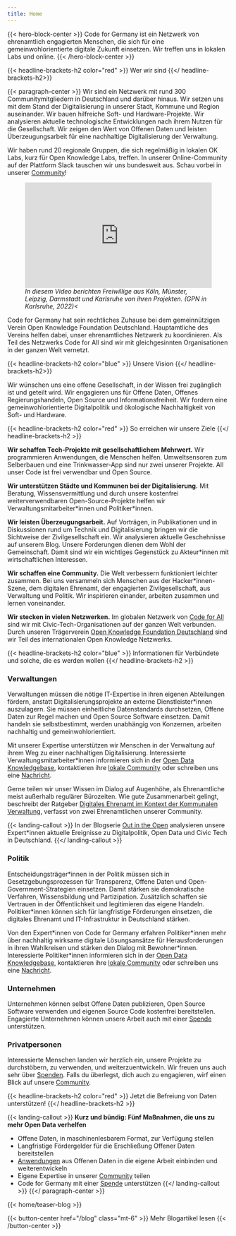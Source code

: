 ```yaml
---
title: Home
---
```

{{< hero-block-center  >}}
Code for Germany ist ein Netzwerk von
ehrenamtlich engagierten Menschen, die sich für eine gemeinwohlorientierte
digitale Zukunft einsetzen. Wir treffen uns in lokalen Labs und
online. 
{{< /hero-block-center  >}}

{{< headline-brackets-h2 color="red" >}} 
Wer wir sind
{{</ headline-brackets-h2>}}

{{< paragraph-center >}}
Wir sind ein Netzwerk mit rund 300 Communitymitgliedern in Deutschland
und darüber hinaus. Wir setzen uns mit dem Stand der Digitalisierung
in unserer Stadt, Kommune und Region auseinander. Wir bauen hilfreiche
Soft- und Hardware-Projekte. Wir analysieren aktuelle technologische
Entwicklungen nach ihrem Nutzen für die Gesellschaft. Wir zeigen
den Wert von Offenen Daten und leisten Überzeugungsarbeit für eine
nachhaltige Digitalisierung der Verwaltung.

Wir haben rund 20 regionale Gruppen, die sich regelmäßig in lokalen
OK Labs, kurz für Open Knowledge Labs, treffen. In unserer
Online-Community auf der Plattform Slack tauschen wir uns bundesweit
aus. Schau vorbei in unserer [Community](/community)!

<figure>
<iframe 
width="1024" 
height="576" 
style="max-width: 100%; aspect-ratio: 16/9; height: auto"
src="https://media.ccc.de/v/gpn20-79-code-for-germany-open-data-digitales-ehrenamt/oembed" 
frameborder="0" allowfullscreen></iframe>
<figcaption>
 <i>In diesem Video berichten Freiwillige aus Köln, Münster, Leipzig, Darmstadt und Karlsruhe von ihren Projekten. (GPN in Karlsruhe, 2022)<</i>
</figcaption>
</figure>

Code for Germany hat sein rechtliches Zuhause bei dem gemeinnützigen
Verein Open Knowledge Foundation Deutschland. Hauptamtliche des
Vereins helfen dabei, unser ehrenamtliches Netzwerk zu koordinieren.
Als Teil des Netzwerks Code for All sind wir mit gleichgesinnten
Organisationen in der ganzen Welt vernetzt.

{{< headline-brackets-h2 color="blue" >}}
Unsere Vision
{{</ headline-brackets-h2>}}

Wir wünschen uns eine offene Gesellschaft, in der Wissen frei zugänglich ist und geteilt wird. Wir engagieren uns für Offene Daten, Offenes Regierungshandeln, Open Source und Informationsfreiheit. Wir fordern eine gemeinwohlorientierte Digitalpolitik und ökologische Nachhaltigkeit von Soft- und Hardware. 

{{< headline-brackets-h2 color="red" >}}
So erreichen wir unsere Ziele
{{</ headline-brackets-h2 >}}

**Wir schaffen Tech-Projekte mit gesellschaftlichem Mehrwert.** Wir
programmieren Anwendungen, die Menschen helfen. Umweltsensoren zum
Selberbauen und eine Trinkwasser-App sind nur zwei unserer Projekte.
All unser Code ist frei verwendbar und Open Source.

**Wir unterstützen Städte und Kommunen bei der Digitalisierung.**
Mit Beratung, Wissensvermittlung und durch unsere kostenfrei
weiterverwendbaren Open-Source-Projekte helfen wir
Verwaltungsmitarbeiter\*innen und Politiker\*innen.

**Wir leisten Überzeugungsarbeit.** Auf Vorträgen, in Publikationen
und in Diskussionen rund um Technik und Digitalisierung bringen wir
die Sichtweise der Zivilgesellschaft ein. Wir analysieren aktuelle
Geschehnisse auf unserem Blog. Unsere Forderungen dienen dem Wohl
der Gemeinschaft. Damit sind wir ein wichtiges Gegenstück zu
Akteur\*innen mit wirtschaftlichen Interessen.

**Wir schaffen eine Community.** Die Welt verbessern funktioniert
leichter zusammen. Bei uns versammeln sich Menschen aus der
Hacker\*innen-Szene, dem digitalen Ehrenamt, der engagierten
Zivilgesellschaft, aus Verwaltung und Politik. Wir inspirieren
einander, arbeiten zusammen und lernen voneinander.

**Wir stecken in vielen Netzwerken.** Im globalen Netzwerk von <a href="https://codeforall.org/">Code
for All</a> sind wir mit Civic-Tech-Organisationen auf der ganzen Welt
verbunden. Durch unseren Trägerverein [Open Knowledge Foundation
Deutschland](https://okfn.de) sind wir Teil des internationalen Open Knowledge
Netzwerks.

{{< headline-brackets-h2 color="blue" >}}
Informationen für Verbündete und solche, die es werden wollen
{{</ headline-brackets-h2 >}}

### Verwaltungen

Verwaltungen müssen die nötige IT-Expertise in ihren eigenen
Abteilungen fördern, anstatt Digitalisierungsprojekte an externe
Dienstleister\*innen auszulagern. Sie müssen einheitliche Datenstandards
durchsetzen, Offene Daten zur Regel machen und Open Source Software
einsetzen. Damit handeln sie selbstbestimmt, werden unabhängig von
Konzernen, arbeiten nachhaltig und gemeinwohlorientiert.

Mit unserer Expertise unterstützen wir Menschen in der Verwaltung
auf ihrem Weg zu einer nachhaltigen Digitalisierung. Interessierte
Verwaltungsmitarbeiter\*innen informieren sich in der [Open Data
Knowledgebase](https://opendata.okfn.de/), kontaktieren ihre 
[lokale Community](/community) oder schreiben
uns eine [Nachricht](mailto:info@codefor.de?subject=Kontakt).

Gerne teilen wir unser Wissen im Dialog auf Augenhöhe, als Ehrenamtliche
meist außerhalb regulärer Bürozeiten. Wie gute Zusammenarbeit
gelingt, beschreibt der Ratgeber [Digitales Ehrenamt im Kontext der
Kommunalen
Verwaltung](https://library.fes.de/pdf-files/bueros/stuttgart/20087-20230313.pdf),
verfasst von zwei Ehrenamtlichen unserer Community.

{{< landing-callout >}}
In der Blogserie [Out in the Open](/blog) analysieren unsere
Expert\*innen aktuelle Ereignisse zu Digitalpolitik, Open Data und
Civic Tech in Deutschland.
{{</ landing-callout >}}

### Politik

Entscheidungsträger\*innen in der Politik müssen sich in
Gesetzgebungsprozessen für Transparenz, Offene Daten und
Open-Government-Strategien einsetzen. Damit stärken sie demokratische
Verfahren, Wissensbildung und Partizipation. Zusätzlich schaffen
sie Vertrauen in der Öffentlichkeit und legitimieren das eigene
Handeln. Politiker\*innen können sich für langfristige Förderungen
einsetzen, die digitales Ehrenamt und IT-Infrastruktur in Deutschland
stärken.

Von den Expert\*innen von Code for Germany erfahren Politiker\*innen
mehr über nachhaltig wirksame digitale Lösungsansätze für
Herausforderungen in ihren Wahlkreisen und stärken den Dialog mit
Bewohner\*innen. Interessierte Politiker\*innen informieren sich in
der [Open Data Knowledgebase](https://opendata.okfn.de/), kontaktieren ihre
[lokale Community](/community) oder schreiben
uns eine [Nachricht](mailto:info@codefor.de?subject=Kontakt).

### Unternehmen

Unternehmen können selbst Offene Daten publizieren, Open Source
Software verwenden und eigenen Source Code kostenfrei bereitstellen.
Engagierte Unternehmen können unsere Arbeit auch mit
einer [Spende](/sepnden) unterstützen.

### Privatpersonen

Interessierte Menschen landen wir herzlich ein, unsere Projekte zu
durchstöbern, zu verwenden, und weiterzuentwickeln. Wir freuen uns
auch sehr über [Spenden](/spenden). Falls du überlegst, dich auch zu engagieren,
wirf einen Blick auf unsere [Community](/community).

{{< headline-brackets-h2 color="red" >}}
Jetzt die Befreiung von Daten unterstützen!
{{</ headline-brackets-h2 >}}

{{< landing-callout >}}
**Kurz und bündig: Fünf Maßnahmen, die uns zu mehr Open Data verhelfen**

- Offene Daten, in maschinenlesbarem Format, zur Verfügung stellen
- Langfristige Fördergelder für die Erschließung Offener Daten bereitstellen
- [Anwendungen](/projekte) aus Offenen Daten in die eigene Arbeit einbinden und weiterentwickeln
- Eigene Expertise in unserer [Community](/community) teilen
- Code for Germany mit einer [Spende](/spenden) unterstützen
{{</ landing-callout >}}
{{</ paragraph-center >}}

{{< home/teaser-blog >}}

{{< button-center href="/blog" class="mt-6" >}}
Mehr Blogartikel lesen
{{< /button-center >}}

